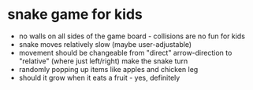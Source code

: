 # snake game for kids

* no walls on all sides of the game board - collisions are no fun for kids
* snake moves relatively slow (maybe user-adjustable)
* movement should be changeable from "direct" arrow-direction to "relative" (where just left/right) make the snake turn
* randomly popping up items like apples and chicken leg
* should it grow when it eats a fruit - yes, definitely
